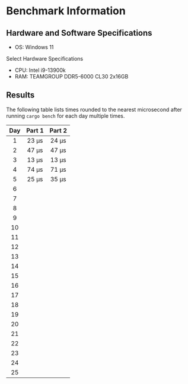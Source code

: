 # Benchmark Information

## Hardware and Software Specifications

- OS: Windows 11

Select Hardware Specifications

- CPU: Intel i9-13900k
- RAM: TEAMGROUP DDR5-6000 CL30 2x16GB

## Results
The following table lists times rounded to the nearest microsecond after running `cargo bench` for each day multiple times.

|  Day  | Part 1 | Part 2 |
| :---: | :----: | :----: |
|   1   | 23 µs  | 24 µs  |
|   2   | 47 µs  | 47 µs  |
|   3   | 13 µs  | 13 µs  |
|   4   | 74 µs  | 71 µs  |
|   5   | 25 µs  | 35 µs  |
|   6   |
|   7   |
|   8   |
|   9   |
|  10   |
|  11   |
|  12   |
|  13   |
|  14   |
|  15   |
|  16   |
|  17   |
|  18   |
|  19   |
|  20   |
|  21   |
|  22   |
|  23   |
|  24   |
|  25   |